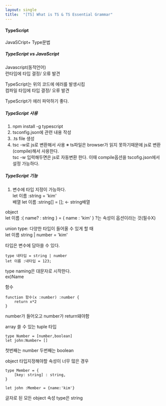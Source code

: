```yaml
---
layout: single
title:  "[TS] What is TS & TS Essential Grammar" 
---
```


   
#### TypeScript    
JavaSCript+ Type문법   
   
##### TypeScript vs JavaScript   
Javascript(동적언어)   
런타임에 타입 결정/ 오류 발견   
   
TypeScript는 위의 코드에 에러를 발생시킴   
컴파일 타임에 타입 결정/ 오류 발견   
   
TypeScript가 에러 파악하기 좋다.    
   
##### TypeScript 사용
1. npm install -g typescript
2. tsconfig.json에 관련 내용 작성   
3. .ts file 생성   
4. tsc -w로 js로 변환해서 사용
※ ts파일은 browser가 읽지 못하기때문에 js로 변환(compile)해서 사용한다.   
tsc -w 입력해두면은 js로 자동변환 한다.
이때 compile옵션을 tscofig.json에서 설정 가능하다.   
   
##### TypeScript 기능   
1. 변수에 타입 지정이 가능하다.   
let 이름 :string = 'kim'   
배열
let 이름 :string[] = []; <- string배열  
    
object   
let 이름 :{ name? : string } = { name : 'kim' }
?는 속성이 옵션이라는 것(필수X)   
   
union type: 다양한 타입이 들어올 수 있게 할 때   
let 이름 string | number = 'kim'   
   
타입은 변수에 담아쓸 수 있다.   
```
type 내타입 = string | number
let 이름 :내타입 = 123;
```
type naming은 대문자로 시작한다.   
ex)Name   

함수   
```
function 함수(x :number) :number {
	return x*2
}
```
number가 들어오고 number가 return돼야함   
   
array 쓸 수 있는 tuple 타입   
```
type Number = [number,boolean]
let john:Number= []
```
첫번째는 number 두번째는 boolean   
   
object 타입지정해야할 속성이 너무 많은 경우   
```
type Member = {
    [key: string] : string,
}

let john :Member = {name:'kim'}
```
글자로 된 모든 object 속성 type은 string   
   
